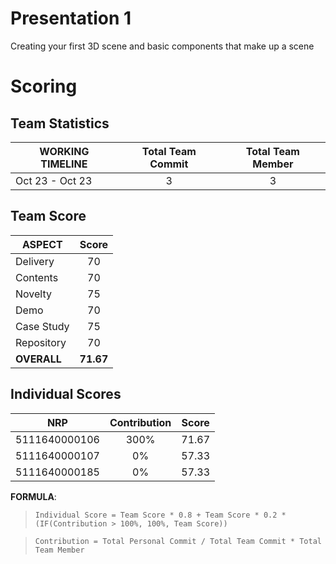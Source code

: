 # Presentation 1
Creating your first 3D scene and basic components that make up a scene

# Scoring

## Team Statistics
| WORKING TIMELINE | Total Team Commit | Total Team Member |
| ---------------- | :---------------: | :---------------: |
| Oct 23 - Oct 23  | 3                 | 3                 |

## Team Score
| ASPECT                | Score     |
| --------------------- | :-------: |
| Delivery              | 70        |
| Contents              | 70        |
| Novelty               | 75        |
| Demo                  | 70        |
| Case Study            | 75        |
| Repository            | 70        |
| **OVERALL**           | **71.67** |

## Individual Scores ###
| NRP           | Contribution | Score |
| ------------- | :----------: | :---: |
| 5111640000106 | 300%         | 71.67 |
| 5111640000107 | 0%           | 57.33 |
| 5111640000185 | 0%           | 57.33 |

**FORMULA**: 
> `Individual Score = Team Score * 0.8 + Team Score * 0.2 * (IF(Contribution > 100%, 100%, Team Score))`

> `Contribution = Total Personal Commit / Total Team Commit * Total Team Member`
